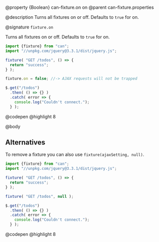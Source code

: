 @property {Boolean} can-fixture.on on
@parent can-fixture.properties

@description Turns all fixtures on or off. Defaults to `true` for on.

@signature `fixture.on`

  Turns all fixtures on or off. Defaults to `true` for on.

  ```js
  import {fixture} from "can";
  import "//unpkg.com/jquery@3.3.1/dist/jquery.js";

  fixture( "GET /todos", () => {
    return "success";
  } );

  fixture.on = false; //-> AJAX requests will not be trapped

  $.get("/todos")
    .then( () => {} )
    .catch( error => {
      console.log("Couldn't connect.");
    } );
  ```
  @codepen
  @highlight 8

@body

## Alternatives

To remove a fixture you can also use `fixture(ajaxSetting, null)`.

```js
import {fixture} from "can";
import "//unpkg.com/jquery@3.3.1/dist/jquery.js";

fixture( "GET /todos", () => {
  return "success";
} );

fixture( "GET /todos", null );

$.get("/todos")
  .then( () => {} )
  .catch( error => {
    console.log("Couldn't connect.");
  } );
```
@codepen
@highlight 8

